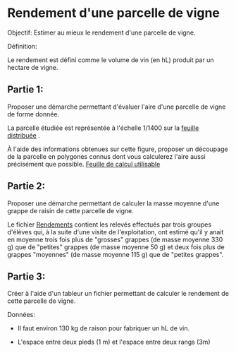 Rendement d'une parcelle de vigne
=================================

Objectif: Estimer au mieux le rendement d'une parcelle de vigne.

Définition:

Le rendement est défini comme le volume de vin (en hL) produit par un hectare de vigne.

Partie 1:
---------

Proposer une démarche permettant d'évaluer l'aire d'une parcelle de vigne de forme donnée.

La parcelle étudiée est représentée à l'échelle 1/1400 sur la [feuille distribuée](https://raw.githubusercontent.com/mathlorgues/MPS/master/Alimentation/Activit%C3%A9%201/Sch%C3%A9ma.png) .

À l'aide des informations obtenues sur cette figure, proposer un découpage de la parcelle en polygones connus dont vous calculerez l'aire aussi précisément que possible. [Feuille de calcul utilisable](https://github.com/mathlorgues/MPS/raw/master/Alimentation/Activit%C3%A9%201/Mesures.ods)

Partie 2:
---------

Proposer une démarche permettant de calculer la masse moyenne d'une grappe de raisin de cette parcelle de vigne.

Le fichier [Rendements](https://github.com/mathlorgues/MPS/raw/master/Alimentation/Activit%C3%A9%201/Donn%C3%A9es%20et%20calculs.ods) contient les relevés effectués par trois groupes d'élèves qui, à la suite d'une visite de l'exploitation, ont estimé qu'il y anait en moyenne trois fois plus de "grosses" grappes (de masse moyenne 330 g) que de "petites" grappes (de masse moyenne 50 g) et deux fois plus de grappes "moyennes" (de masse moyenne 115 g) que de "petites grappes".

Partie 3:
---------

Créer à l'aide d'un tableur un fichier permettant de calculer le rendement de cette parcelle de vigne.

Données:

- Il faut environ 130 kg de raison pour fabriquer un hL de vin.

- L'espace entre deux pieds (1 m) et l'espace entre deux rangs (3m)
